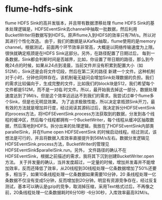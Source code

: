 # flume-hdfs-sink
flume HDFS Sink的高并发版本，并且带有数据漂移处理
flume HDFS Sink的基本处理逻辑是，HDFSEventSink去channel中抽取一批数据，然后利用BucketWriter将数据写到HDFS。原声flume入到HDFS的效率只有7M/s。所以对其进行个性化改造。
  由于，我们的数据是从Kafka抽取，flume使用的是memory channel。根据测试，前面两个环节效率非常高，大概是以网络传输速度为上限。很快就确定瓶颈是在HDFS Sink这部分。另外，在路径配置了日期过后，
每到一条数据，Sink都会判断时间是否越界，比如，你设置了带日期的路径，那么到今晚24点的时候，如果从24点到凌晨，当前文件并没有积累到配置大小（如512M），Sink还是会将文件切段，然后在第二天的路径
新建一个文件。这种机制对于小时，分钟也同样存在。该机制毫无疑问会增加Sink处理数据的负担。我们的需求比较偏向于，生成完整的文件，比如我们的block块是512，我们希望每个文件都是512M，而不是一对临
时文件。所以，最开始我去掉这一部分，数据处理速度达到了9M/s，但是这个效率远远达不到我们的需求。我尝试过单个flume多个Sink，但是也无明显效果。
  为了追求极致性能，所以决定拿瓶颈Sink开刀，最有效的方法就是增加并行度，经过阅读其源码过后，我决定拆分HDFSEventSink的process方法，将HDFSEventSink.process方法获取到的数据，分发到各个线
程的缓冲区，然后每个线程都拥有一个BucketWriter，每个线程从缓冲区抽取数据，然后落地到HDFS。拆分出来的处理逻辑，我放在了HDFSEventSink内部类parallelSink，并在flume open HDFSEventSink
的时候启动线程。经过测试，该想法是可行的，并且将数据入库效率直接提升到56M/s左右。数据分发逻辑见HDFSEventSink.process方法，BucketWriter的管理见HDFSEventSink$parallelSink.run。另外，
文件路径的确认不在HDFSEventSink，根据之前描述的需求，我将其下沉到创建BucketWriter.open方法。
  关于并发量的确认，当并发度超过，一定量的时候，增加并发毒并不能增加效率，反而还降低了效率，从20线程到30线程处理一亿条数据增加了50%还要多，相当于，如果10条线程处理一亿条数据如果需要10分钟，20
条线程处理一亿条数据不仅没有变成5分钟，反而增加到20分钟。明显有资源竞争存在，经过反复测试，基本可以确认是gzip的竞争，取消掉压缩，采用Text格式过后，不再像之前，20条线程处理一亿条数据耗时6分10秒
-6分30秒，入库效率最高92M/s。
